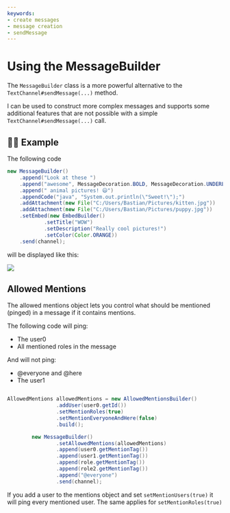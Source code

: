 ```yaml
---
keywords:
- create messages
- message creation
- sendMessage
---
```


# Using the MessageBuilder

The `MessageBuilder` class is a more powerful alternative to the `TextChannel#sendMessage(...)` method.

I can be used to construct more complex messages and supports some additional features that are not possible
with a simple `TextChannel#sendMessage(...)` call.

## :female_detective: Example

The following code
```java
new MessageBuilder()
    .append("Look at these ")
    .append("awesome", MessageDecoration.BOLD, MessageDecoration.UNDERLINE)
    .append(" animal pictures! 😃")
    .appendCode("java", "System.out.println(\"Sweet!\");")
    .addAttachment(new File("C:/Users/Bastian/Pictures/kitten.jpg"))
    .addAttachment(new File("C:/Users/Bastian/Pictures/puppy.jpg"))
    .setEmbed(new EmbedBuilder()
            .setTitle("WOW")
            .setDescription("Really cool pictures!")
            .setColor(Color.ORANGE))
    .send(channel);
```
will be displayed like this:

 ![](https://i.imgur.com/AP1cjDf.png)
 
## Allowed Mentions

The allowed mentions object lets you control what should be mentioned (pinged) in a message if it contains mentions.

The following code will ping:
- The user0
- All mentioned roles in the message

And will not ping:
- @everyone and @here
- The user1


```java

AllowedMentions allowedMentions = new AllowedMentionsBuilder()
                .addUser(user0.getId())
                .setMentionRoles(true)
                .setMentionEveryoneAndHere(false)
                .build();

        new MessageBuilder()
                .setAllowedMentions(allowedMentions)
                .append(user0.getMentionTag())
                .append(user1.getMentionTag())
                .append(role.getMentionTag())
                .append(role2.getMentionTag())
                .append("@everyone")
                .send(channel);
```

If you add a user to the mentions object and set `setMentionUsers(true)` it will ping every mentioned user. The same applies for `setMentionRoles(true)`
